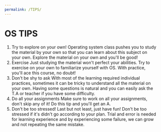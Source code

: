 ```yaml
---
permalink: /TIPS/
---
```


# OS TIPS
1. Try to explore on your own!
Operating system class pushes you to study the material by your own so that you can learn about this subject on your own. Explore the material on your own and you'll be good!
2. Exercise
Just studying the material won't perfect your abilities. Try to exercise on your own to familiarize yourself with OS. With practice, you'll ace this course, no doubt!
3. Don't be shy to ask
With most of the learning required individual practices, sometimes it can be tricky to understand all the material on your own. Having some questions is natural and you can easily ask the T.A or teacher if you have some difficulty.
4. Do all your assignments
Make sure to work on all your assignments, don't skip any of it! Do this tip and you'll get an A.
5. Don't be too stressed!
Last but not least, just have fun! Don't be too stressed if it's didn't go according to your plan. Trial and error is needed for learning experience and by experiencing some failure, we can grow and not repeating the same mistake.
